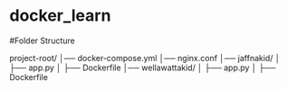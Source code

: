 # docker_learn

#Folder Structure


project-root/
│── docker-compose.yml
│── nginx.conf
│── jaffnakid/
│   ├── app.py
│   ├── Dockerfile
│── wellawattakid/
│   ├── app.py
│   ├── Dockerfile

